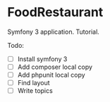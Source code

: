 # FoodRestaurant
Symfony 3 application. Tutorial.

Todo:

- [ ] Install symfony 3
- [ ] Add composer local copy
- [ ] Add phpunit local copy
- [ ] Find layout
- [ ] Write topics
